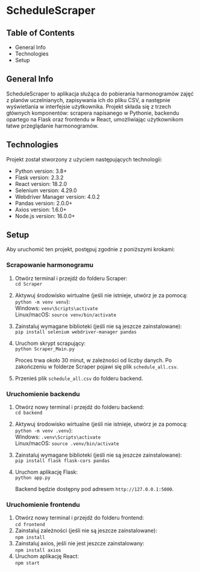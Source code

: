 # ScheduleScraper

## Table of Contents
* General Info
* Technologies
* Setup

## General Info
ScheduleScraper to aplikacja służąca do pobierania harmonogramów zajęć z planów uczelnianych, zapisywania ich do pliku CSV, a następnie wyświetlania w interfejsie użytkownika. Projekt składa się z trzech głównych komponentów: scrapera napisanego w Pythonie, backendu opartego na Flask oraz frontendu w React, umożliwiając użytkownikom łatwe przeglądanie harmonogramów.

## Technologies
Projekt został stworzony z użyciem następujących technologii:
* Python version: 3.8+
* Flask version: 2.3.2
* React version: 18.2.0
* Selenium version: 4.29.0
* Webdriver Manager version: 4.0.2
* Pandas version: 2.0.0+
* Axios version: 1.6.0+
* Node.js version: 16.0.0+

## Setup
Aby uruchomić ten projekt, postępuj zgodnie z poniższymi krokami:

### Scrapowanie harmonogramu
1. Otwórz terminal i przejdź do folderu Scraper:  
   `cd Scraper`
2. Aktywuj środowisko wirtualne (jeśli nie istnieje, utwórz je za pomocą: `python -m venv venv`):  
   Windows: `venv\Scripts\activate`  
   Linux/macOS: `source venv/bin/activate`
3. Zainstaluj wymagane biblioteki (jeśli nie są jeszcze zainstalowane):  
   `pip install selenium webdriver-manager pandas`
4. Uruchom skrypt scrapujący:  
   `python Scraper_Main.py`

   Proces trwa około 30 minut, w zależności od liczby danych. Po zakończeniu w folderze Scraper pojawi się plik `schedule_all.csv`.
5. Przenieś plik `schedule_all.csv` do folderu backend.

### Uruchomienie backendu
1. Otwórz nowy terminal i przejdź do folderu backend:  
   `cd backend`
2. Aktywuj środowisko wirtualne (jeśli nie istnieje, utwórz je za pomocą: `python -m venv .venv`):  
   Windows: `.venv\Scripts\activate`  
   Linux/macOS: `source .venv/bin/activate`
3. Zainstaluj wymagane biblioteki (jeśli nie są jeszcze zainstalowane):  
   `pip install flask flask-cors pandas`
4. Uruchom aplikację Flask:  
   `python app.py`

   Backend będzie dostępny pod adresem `http://127.0.0.1:5000`.

### Uruchomienie frontendu
1. Otwórz nowy terminal i przejdź do folderu frontend:  
   `cd frontend`
2. Zainstaluj zależności (jeśli nie są jeszcze zainstalowane):  
   `npm install`
3. Zainstaluj axios, jeśli nie jest jeszcze zainstalowany:  
   `npm install axios`
4. Uruchom aplikację React:  
   `npm start`
